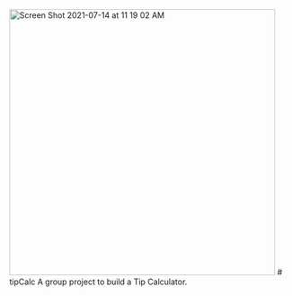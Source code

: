 <img width="473" alt="Screen Shot 2021-07-14 at 11 19 02 AM" src="https://user-images.githubusercontent.com/82413550/125656851-73acc943-b255-432d-a2bf-3dca4fbf959d.png">
# tipCalc
A group project to build a Tip Calculator.
